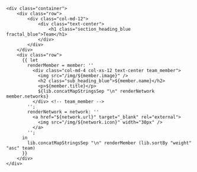     <div class="container">
        <div class="row">
            <div class="col-md-12">
                <div class="text-center">
                    <h1 class="section_heading_blue fractal_blue">Team</h1>
                </div>
            </div>
        </div>
        <div class="row">
          {{ let
            renderMember = member: ''
              <div class="col-md-4 col-xs-12 text-center team_member">
                <img src="/img/${member.image}" />
                <h2 class="sub_heading_blue">${member.name}</h2>
                <p>${member.title}</p>
                ${lib.concatMapStringsSep "\n" renderNetwork member.networks}
              </div> <!-- team_member -->
            '';
            renderNetwork = network: ''
              <a href="${network.url}" target="_blank" rel="external">
                <img src="/img/${network.icon}" width="30px" />
              </a>
            '';
          in
            lib.concatMapStringsSep "\n" renderMember (lib.sortBy "weight" "asc" team)
          }}
        </div>
    </div>
